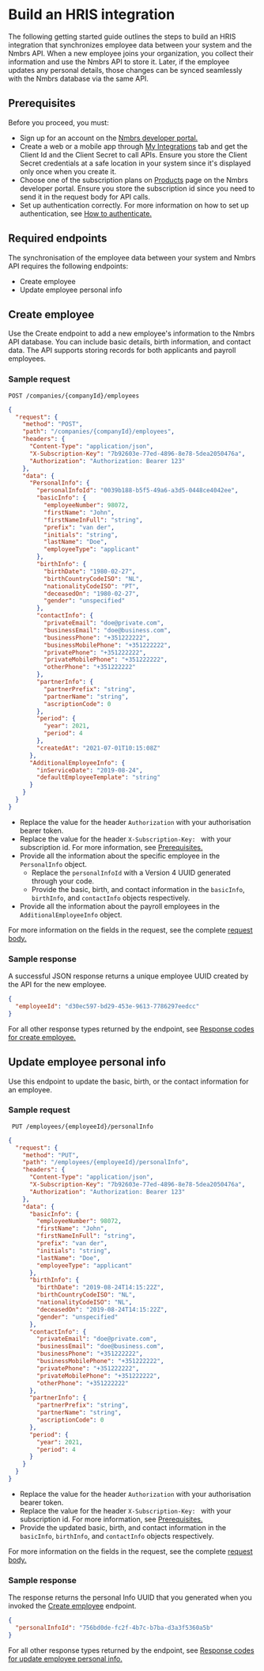 # Build an HRIS integration

The following getting started guide outlines the steps to build an HRIS integration that synchronizes employee data between your system and the Nmbrs API.
When a new employee joins your organization, you collect their information and use the Nmbrs API to store it.
Later, if the employee updates any personal details, those changes can be synced seamlessly with the Nmbrs database via the same API.

## Prerequisites
Before you proceed, you must:
* Sign up for an account on the [Nmbrs developer portal.](https://developer.nmbrs.com/)
* Create a web or a mobile app through [My Integrations](https://partner-portal.nmbrs.com/integrations) tab and get the Client Id and the Client Secret to call APIs. Ensure you store the Client Secret credentials at a safe location in your system since it's displayed only once when you 
  create it.
* Choose one of the subscription plans on [Products](https://developer.nmbrs.com/products) page on the Nmbrs developer portal. Ensure you store the subscription id since you need to send it in the request body for API calls.
* Set up authentication correctly. For more information on how to set up authentication, see [How to authenticate.](https://nmbrs.stoplight.io/docs/nmbrs-restapi/e9e0f5292b4a1-authentication)

## Required endpoints
The synchronisation of the employee data between your system and Nmbrs API requires the following endpoints:

* Create employee
* Update employee personal info

## Create employee

Use the Create endpoint to add a new employee's information to the Nmbrs API database. You can include basic details, birth information, and contact data. The API supports storing records for both applicants and payroll employees.

### Sample request
```POST /companies/{companyId}/employees```

```json
{
  "request": {
    "method": "POST",
    "path": "/companies/{companyId}/employees",
    "headers": {
      "Content-Type": "application/json",
      "X-Subscription-Key": "7b92603e-77ed-4896-8e78-5dea2050476a",
      "Authorization": "Authorization: Bearer 123"
    },
    "data": {
      "PersonalInfo": {
        "personalInfoId": "0039b188-b5f5-49a6-a3d5-0448ce4042ee",
        "basicInfo": {
          "employeeNumber": 98072,
          "firstName": "John",
          "firstNameInFull": "string",
          "prefix": "van der",
          "initials": "string",
          "lastName": "Doe",
          "employeeType": "applicant"
        },
        "birthInfo": {
          "birthDate": "1980-02-27",
          "birthCountryCodeISO": "NL",
          "nationalityCodeISO": "PT",
          "deceasedOn": "1980-02-27",
          "gender": "unspecified"
        },
        "contactInfo": {
          "privateEmail": "doe@private.com",
          "businessEmail": "doe@business.com",
          "businessPhone": "+351222222",
          "businessMobilePhone": "+351222222",
          "privatePhone": "+351222222",
          "privateMobilePhone": "+351222222",
          "otherPhone": "+351222222"
        },
        "partnerInfo": {
          "partnerPrefix": "string",
          "partnerName": "string",
          "ascriptionCode": 0
        },
        "period": {
          "year": 2021,
          "period": 4
        },
        "createdAt": "2021-07-01T10:15:08Z"
      },
      "AdditionalEmployeeInfo": {
        "inServiceDate": "2019-08-24",
        "defaultEmployeeTemplate": "string"
      }
    }
  }
}

```
* Replace the value for the header `Authorization` with your authorisation bearer token.
* Replace the value for the header `X-Subscription-Key: ` with your subscription id. For more information, see [Prerequisites.](#Prerequisites)
* Provide all the information about the specific employee in the `PersonalInfo` object.
  * Replace the `personalInfoId` with a Version 4 UUID generated through your code.
  * Provide the basic, birth, and contact information in the `basicInfo`, `birthInfo`, and `contactInfo` objects respectively.
* Provide all the information about the payroll employees in the `AdditionalEmployeeInfo` object.

For more information on the fields in the request, see the complete [request body.](https://nmbrs.stoplight.io/docs/nmbrs-restapi/13c6a8d9c7190-create-employee#request-body)

### Sample response

A successful JSON response returns a unique employee UUID created by the API for the new employee.

```json
{
  "employeeId": "d30ec597-bd29-453e-9613-7786297eedcc"
}
```

For all other response types returned by the endpoint, see [Response codes for create employee.](https://nmbrs.stoplight.io/docs/nmbrs-restapi/13c6a8d9c7190-create-employee#Responses)

## Update employee personal info

Use this endpoint to update the basic, birth, or the contact information for an employee.

### Sample request
``` PUT /employees/{employeeId}/personalInfo```

```json
{
  "request": {
    "method": "PUT",
    "path": "/employees/{employeeId}/personalInfo",
    "headers": {
      "Content-Type": "application/json",
      "X-Subscription-Key": "7b92603e-77ed-4896-8e78-5dea2050476a",
      "Authorization": "Authorization: Bearer 123"
    },
    "data": {
      "basicInfo": {
        "employeeNumber": 98072,
        "firstName": "John",
        "firstNameInFull": "string",
        "prefix": "van der",
        "initials": "string",
        "lastName": "Doe",
        "employeeType": "applicant"
      },
      "birthInfo": {
        "birthDate": "2019-08-24T14:15:22Z",
        "birthCountryCodeISO": "NL",
        "nationalityCodeISO": "NL",
        "deceasedOn": "2019-08-24T14:15:22Z",
        "gender": "unspecified"
      },
      "contactInfo": {
        "privateEmail": "doe@private.com",
        "businessEmail": "doe@business.com",
        "businessPhone": "+351222222",
        "businessMobilePhone": "+351222222",
        "privatePhone": "+351222222",
        "privateMobilePhone": "+351222222",
        "otherPhone": "+351222222"
      },
      "partnerInfo": {
        "partnerPrefix": "string",
        "partnerName": "string",
        "ascriptionCode": 0
      },
      "period": {
        "year": 2021,
        "period": 4
      }
    }
  }
}
```
* Replace the value for the header `Authorization` with your authorisation bearer token.
* Replace the value for the header `X-Subscription-Key: ` with your subscription id. For more information, see [Prerequisites.](#Prerequisites)
* Provide the updated basic, birth, and contact information in the `basicInfo`, `birthInfo`, and `contactInfo` objects respectively.

For more information on the fields in the request, see the complete [request body.](https://nmbrs.stoplight.io/docs/nmbrs-restapi/e12e45d11695c-update-employee-personal-info#request-body)

### Sample response

The response returns the personal Info UUID that you generated when you invoked the [Create employee](#create-employee) endpoint.

```json
{
  "personalInfoId": "756bd0de-fc2f-4b7c-b7ba-d3a3f5360a5b"
}
```
For all other response types returned by the endpoint, see [Response codes for update employee personal info.](https://nmbrs.stoplight.io/docs/nmbrs-restapi/e12e45d11695c-update-employee-personal-info#Responses)


